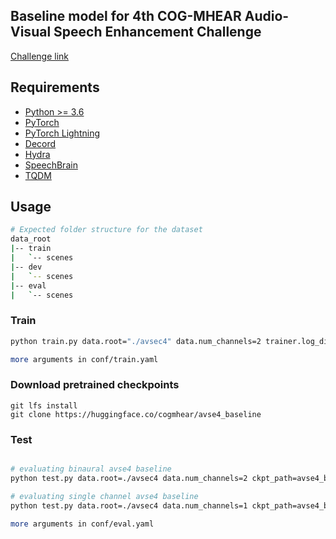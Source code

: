 ## Baseline model for 4th COG-MHEAR Audio-Visual Speech Enhancement Challenge

[Challenge link](https://challenge.cogmhear.org/)

## Requirements
* [Python >= 3.6](https://www.anaconda.com/docs/getting-started/miniconda/install)
* [PyTorch](https://pytorch.org/)
* [PyTorch Lightning](https://lightning.ai/docs/pytorch/latest/)
* [Decord](https://github.com/dmlc/decord)
* [Hydra](https://hydra.cc)
* [SpeechBrain](https://github.com/speechbrain/speechbrain)
* [TQDM](https://github.com/tqdm/tqdm)

## Usage

```bash
# Expected folder structure for the dataset
data_root
|-- train
|   `-- scenes
|-- dev
|   `-- scenes
|-- eval
|   `-- scenes
```

### Train
```bash
python train.py data.root="./avsec4" data.num_channels=2 trainer.log_dir="./logs" data.batch_size=8 trainer.accelerator=gpu trainer.gpus=1

more arguments in conf/train.yaml
```

### Download pretrained checkpoints
```
git lfs install
git clone https://huggingface.co/cogmhear/avse4_baseline
```

### Test
```bash

# evaluating binaural avse4 baseline
python test.py data.root=./avsec4 data.num_channels=2 ckpt_path=avse4_baseline/pretrained.ckpt save_dir="./eval" model_uid="avse4_binaural" 

# evaluating single channel avse4 baseline
python test.py data.root=./avsec4 data.num_channels=1 ckpt_path=avse4_baseline/pretrained_mono.ckpt save_dir="./eval" model_uid="avse4_mono" 

more arguments in conf/eval.yaml
```
  
